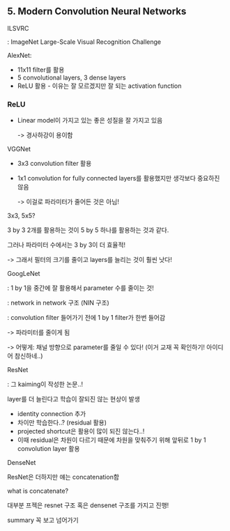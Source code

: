 ## 5. Modern Convolution Neural Networks

ILSVRC

: ImageNet Large-Scale Visual Recognition Challenge



AlexNet:

- 11x11 filter를 활용
- 5 convolutional layers, 3 dense layers
- ReLU 활용 - 이유는 잘 모르겠지만 잘 되는 activation function



### ReLU

- Linear model이 가지고 있는 좋은 성질을 잘 가지고 있음

  -> 경사하강이 용이함



VGGNet

- 3x3 convolution filter 활용

- 1x1 convolution for fully connected layers를 활용했지만 생각보다 중요하진 않음

  -> 이걸로 파라미터가 줄어든 것은 아님!



3x3, 5x5?

3 by 3 2개를 활용하는 것이 5 by 5 하나를 활용하는 것과 같다. 

그러나 파라미터 수에서는 3 by 3이 더 효율적!

-> 그래서 필터의 크기를 줄이고 layers를 늘리는 것이 훨씬 낫다!



GoogLeNet

: 1 by 1을 중간에 잘 활용해서 parameter 수를 줄이는 것! 

: network in network 구조 (NIN 구조)

: convolution filter 들어가기 전에 1 by 1 filter가 한번 들어감 

-> 파라미터를 줄이게 됨

-> 어떻게: 채널 방향으로 parameter를 줄일 수 있다!  (이거 교재 꼭 확인하기! 아이디어 참신하네..)



ResNet

: 그 kaiming이 작성한 논문..!

layer를 더 늘린다고 학습이 잘되진 않는 현상이 발생



- identity connection 추가
- 차이만 학습한다..? (residual 활용)
- projected shortcut은 활용이 많이 되진 않는다..!
- 이때 residual은 차원이 다르기 때문에 차원을 맞춰주기 위해 앞뒤로 1 by 1 convolution layer 활용



DenseNet

ResNet은 더하지만 얘는 concatenation함

what is concatenate? 



대부분 프젝은 resnet 구조 혹은 densenet 구조를 가지고 진행!

summary 꼭 보고 넘어가기 